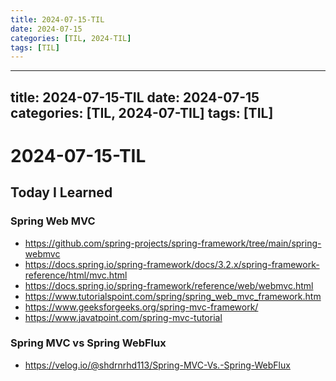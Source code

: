 ```yaml
---
title: 2024-07-15-TIL
date: 2024-07-15
categories: [TIL, 2024-TIL]
tags: [TIL]
---
```


---
title: 2024-07-15-TIL
date: 2024-07-15
categories: [TIL, 2024-07-TIL]
tags: [TIL]
---

# 2024-07-15-TIL

## Today I Learned

### Spring Web MVC

- https://github.com/spring-projects/spring-framework/tree/main/spring-webmvc
- https://docs.spring.io/spring-framework/docs/3.2.x/spring-framework-reference/html/mvc.html
- https://docs.spring.io/spring-framework/reference/web/webmvc.html
- https://www.tutorialspoint.com/spring/spring_web_mvc_framework.htm
- https://www.geeksforgeeks.org/spring-mvc-framework/
- https://www.javatpoint.com/spring-mvc-tutorial

### Spring MVC vs Spring WebFlux

- https://velog.io/@shdrnrhd113/Spring-MVC-Vs.-Spring-WebFlux

